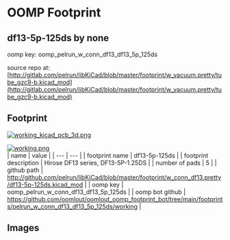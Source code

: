 # OOMP Footprint  
## df13-5p-125ds  by none  
  
oomp key: oomp_pelrun_w_conn_df13_df13_5p_125ds  
  
source repo at: [http://gitlab.com/pelrun/libKiCad/blob/master/footprint/w_vacuum.pretty/tube_gzc9-b.kicad_mod](http://gitlab.com/pelrun/libKiCad/blob/master/footprint/w_vacuum.pretty/tube_gzc9-b.kicad_mod)  
## Footprint  
  
[![working_kicad_pcb_3d.png](working_kicad_pcb_3d_600.png)](working_kicad_pcb_3d.png)  
  
[![working.png](working_600.png)](working.png)  
| name | value | 
| --- | --- | 
| footprint name | df13-5p-125ds | 
| footprint description | Hirose DF13 series, DF13-5P-1.25DS | 
| number of pads | 5 | 
| github path | http://github.com/pelrun/libKiCad/blob/master/footprint/w_conn_df13.pretty/df13-5p-125ds.kicad_mod | 
| oomp key | oomp_pelrun_w_conn_df13_df13_5p_125ds | 
| oomp bot github | https://github.com/oomlout/oomlout_oomp_footprint_bot/tree/main/footprints/pelrun_w_conn_df13_df13_5p_125ds/working | 
## Images  
